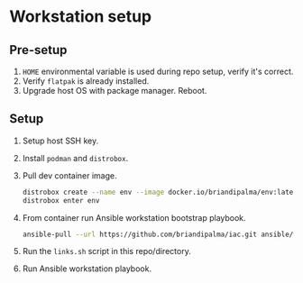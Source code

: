 # Workstation setup

## Pre-setup

1. `HOME` environmental variable is used during repo setup, verify it's correct.
2. Verify `flatpak` is already installed.
3. Upgrade host OS with package manager. Reboot.

## Setup

1. Setup host SSH key.
2. Install `podman` and `distrobox`.
3. Pull dev container image.

   ```bash
   distrobox create --name env --image docker.io/briandipalma/env:latest
   distrobox enter env
   ```

4. From container run Ansible workstation bootstrap playbook.

   ```bash
   ansible-pull --url https://github.com/briandipalma/iac.git ansible/workstations/bootstrap.yaml
   ```

5. Run the `links.sh` script in this repo/directory.
6. Run Ansible workstation playbook.
